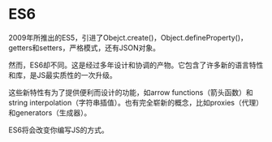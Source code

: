 # ES6

2009年所推出的ES5，引进了Obejct.create()，Object.defineProperty()，getters和setters，严格模式，还有JSON对象。

然而，ES6却不同。这是经过多年设计和协调的产物。它包含了许多新的语言特性和库，是JS最实质性的一次升级。

这些新特性有为了提供便利而设计的功能，如arrow functions（箭头函数）和string interpolation（字符串插值）。也有完全崭新的概念，比如proxies（代理）和generators（生成器）。

ES6将会改变你编写JS的方式。